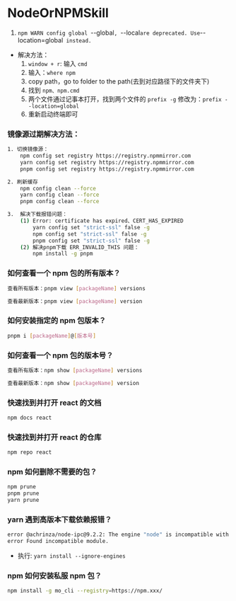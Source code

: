 # NodeOrNPMSkill

1.  `npm WARN config global `--global`, `--local`are deprecated. Use`--location=global` instead.`

-   解决方法：
    1.  `window + r`: 输入 `cmd`
    2.  输入：`where npm`
    3.  copy path，go to folder to the path(去到对应路径下的文件夹下)
    4.  找到 `npm、npm.cmd`
    5.  两个文件通过记事本打开，找到两个文件的 `prefix -g` 修改为：`prefix --location=global`
    6.  重新启动终端即可

### 镜像源过期解决方法：

```bash
1. 切换镜像源：
    npm config set registry https://registry.npmmirror.com
    yarn config set registry https://registry.npmmirror.com
    pnpm config set registry https://registry.npmmirror.com

2. 刷新缓存
    npm config clean --force
    yarn config clean --force
    pnpm config clean --force

3.  解决下载报错问题：
    (1) Error: certificate has expired、CERT_HAS_EXPIRED
        yarn config set "strict-ssl" false -g
        npm config set "strict-ssl" false -g
        pnpm config set "strict-ssl" false -g
    (2) 解决pnpm下载 ERR_INVALID_THIS 问题：
        npm install -g pnpm
```

### 如何查看一个 npm 包的所有版本？

```bash
查看所有版本：pnpm view [packageName] versions

查看最新版本：pnpm view [packageName] version
```

### 如何安装指定的 npm 包版本？

```bash
pnpm i [packageName]@[版本号]
```

### 如何查看一个 npm 包的版本号？

```bash
查看所有版本：npm show [packageName] versions

查看最新版本：npm show [packageName] version
```

### 快速找到并打开 react 的文档

```bash
npm docs react
```

### 快速找到并打开 react 的仓库

```bash
npm repo react
```

### npm 如何删除不需要的包？

```sh
npm prune
pnpm prune
yarn prune
```

### yarn 遇到高版本下载依赖报错？

```sh
error @achrinza/node-ipc@9.2.2: The engine "node" is incompatible with this module. Expected version "8 || 10 || 12 || 14 || 16 || 17". Got "20.15.1"
error Found incompatible module.
```

-   执行: `yarn install --ignore-engines`

### npm 如何安装私服 npm 包？

```sh
npm install -g mo_cli --registry=https://npm.xxx/
```
